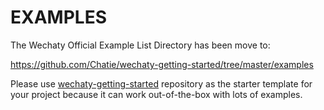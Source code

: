 # EXAMPLES

The Wechaty Official Example List Directory has been move to:

<https://github.com/Chatie/wechaty-getting-started/tree/master/examples>

Please use [wechaty-getting-started](https://github.com/Chatie/wechaty-getting-started) repository as the starter template for your project because it can work out-of-the-box with lots of examples.
